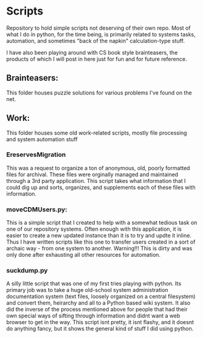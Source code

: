 # Scripts
Repository to hold simple scripts not deserving of their own repo.  Most of what I do in python, for the time being, is primarily related to systems tasks, automation, and sometimes "back of the napkin" calculation-type stuff.

I have also been playing around with CS book style brainteasers, the products of which I will post in here just for fun and for future reference.

## Brainteasers:
This folder houses puzzle solutions for various problems I've found on the net.

## Work:
This folder houses some old work-related scripts, mostly file processing and system automation stuff

### EreservesMigration ###
This was a request to organize a ton of anonymous, old, poorly formatted files for archival.  These files were orginally managed and maintained through a 3rd party application.  This script takes what information that I could dig up and sorts, organizes, and supplements each of these files with information.

### moveCDMUsers.py:

This is a simple script that I created to help with a somewhat tedious task on one of our repository systems.  Often enough with this application, it is easier to create a new updated instance than it is to try and updte it inline.  Thus I have written scripts like this one to transfer users created in a sort of archaic way - from one system to another.  Warning!!!  This is dirty and was only done after exhausting all other resources for automation.


### suckdump.py

A silly little script that was one of my first tries playing with python.  Its primary job was to take a huge old-school system administration documentation system (text files, loosely organized on a central filesystem) and convert them, heirarchy and all to a Python based wiki system.  It also did the inverse of the process mentioned above for people that had their own special ways of sifting through information and didnt want a web browser to get in the way.  This script isnt pretty, it isnt flashy, and it doesnt do anything fancy, but it shows the general kind of stuff I did using python.
